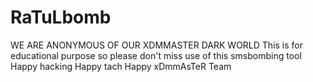 # RaTuLbomb
WE ARE ANONYMOUS OF OUR XDMMASTER DARK WORLD
This is for educational purpose so please don't miss use of this smsbombing tool
Happy hacking
Happy tach
Happy xDmmAsTeR Team
